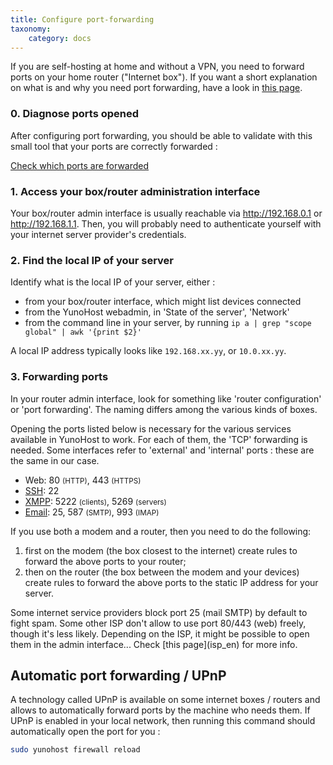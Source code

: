 ```yaml
---
title: Configure port-forwarding
taxonomy:
    category: docs
---
```


If you are self-hosting at home and without a VPN, you need to forward ports on your home router ("Internet box"). If you want a short explanation on what is and why you need port forwarding, have a look in [this page](port_forwarding).

### 0. Diagnose ports opened

After configuring port forwarding, you should be able to validate with this small tool that your ports are correctly forwarded :

<a class="btn btn-default" href="http://ports.yunohost.org">Check which ports are forwarded</a>

### 1. Access your box/router administration interface

Your box/router admin interface is usually reachable via http://192.168.0.1 or http://192.168.1.1. Then, you will probably need to authenticate yourself with your internet server provider's credentials.

### 2. Find the local IP of your server

Identify what is the local IP of your server, either :
- from your box/router interface, which might list devices connected
- from the YunoHost webadmin, in 'State of the server', 'Network'
- from the command line in your server, by running `ip a | grep "scope global" | awk '{print $2}'`

A local IP address typically looks like `192.168.xx.yy`, or `10.0.xx.yy`.

### 3. Forwarding ports

In your router admin interface, look for something like 'router configuration' or 'port forwarding'. The naming differs among the various kinds of boxes.

Opening the ports listed below is necessary for the various services available in YunoHost to work. For each of them, the 'TCP' forwarding is needed. Some interfaces refer to 'external' and 'internal' ports : these are the same in our case.

* Web: 80 <small>(HTTP)</small>, 443 <small>(HTTPS)</small>
* [SSH](/ssh_en): 22
* [XMPP](/XMPP_en): 5222 <small>(clients)</small>, 5269 <small>(servers)</small>
* [Email](/email_en): 25, 587 <small>(SMTP)</small>, 993 <small>(IMAP)</small>

If you use both a modem and a router, then you need to do the following:
1. first on the modem (the box closest to the internet) create rules to forward the above ports to your router;
2. then on the router (the box between the modem and your devices) create rules to forward the above ports to the static IP address for your server.

<div class="alert alert-warning" markdown="1">
<span class="glyphicon glyphicon-warning-sign"></span> Some internet service providers block port 25 (mail SMTP) by default to fight spam. Some other ISP don't allow to use port 80/443 (web) freely, though it's less likely. Depending on the ISP, it might be possible to open them in the admin interface... Check [this page](isp_en) for more info.
</div>

## Automatic port forwarding / UPnP

A technology called UPnP is available on some internet boxes / routers and allows to automatically forward ports by the machine who needs them. If UPnP is enabled in your local network, then running this command should automatically open the port for you :

```bash
sudo yunohost firewall reload
```
